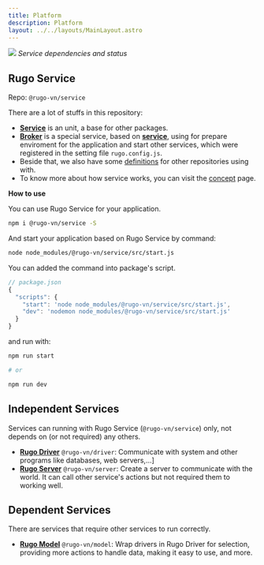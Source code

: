 ```yaml
---
title: Platform
description: Platform
layout: ../../layouts/MainLayout.astro
---
```


![](/images/dependencies.png) _Service dependencies and status_

## Rugo Service

Repo: `@rugo-vn/service`

There are a lot of stuffs in this repository:

- [**Service**](/en/service) is an unit, a base for other packages.
- [**Broker**](/en/broker) is a special service, based on [**service**](/en/service), using for prepare enviroment for the application and start other services, which were registered in the setting file `rugo.config.js`.
- Beside that, we also have some [definitions](/en/definition) for other repositories using with.
- To know more about how service works, you can visit the [concept](/en/concept) page.

**How to use**

You can use Rugo Service for your application.

```bash
npm i @rugo-vn/service -S
```

And start your application based on Rugo Service by command:

```bash
node node_modules/@rugo-vn/service/src/start.js
```

You can added the command into package's script.

```js
// package.json
{
  "scripts": {
    "start": 'node node_modules/@rugo-vn/service/src/start.js',
    "dev": 'nodemon node_modules/@rugo-vn/service/src/start.js'
  }
}
```

and run with:

```bash
npm run start

# or 

npm run dev
```

## Independent Services

Services can running with Rugo Service (`@rugo-vn/service`) only, not depends on (or not required) any others.

- [**Rugo Driver**](/en/driver) `@rugo-vn/driver`: Communicate with system and other programs like databases, web servers,...]
- [**Rugo Server**](/en/server) `@rugo-vn/server`: Create a server to communicate with the world. It can call other service's actions but not required them to working well.

## Dependent Services

There are services that require other services to run correctly.

- [**Rugo Model**](/en/model) `@rugo-vn/model`: Wrap drivers in Rugo Driver for selection, providing more actions to handle data, making it easy to use, and more.
